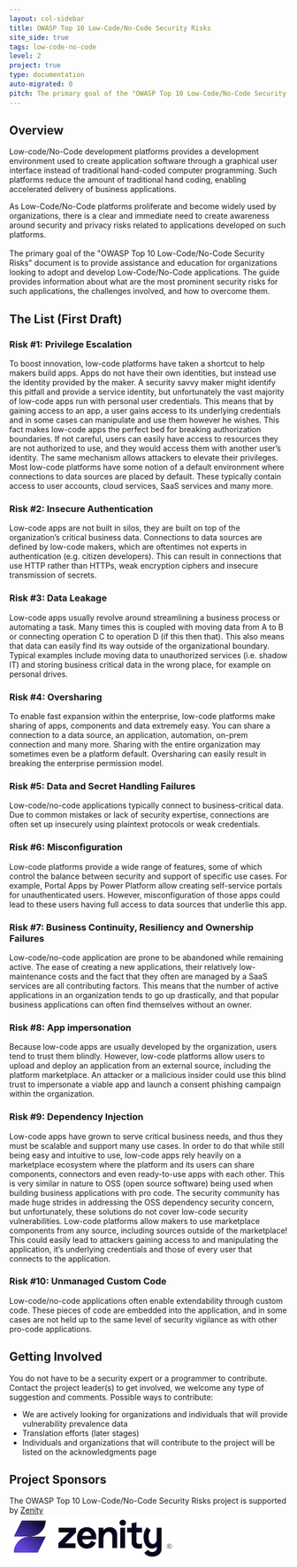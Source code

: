 ```yaml
---
layout: col-sidebar
title: OWASP Top 10 Low-Code/No-Code Security Risks
site_side: true
tags: low-code-no-code
level: 2
project: true
type: documentation
auto-migrated: 0
pitch: The primary goal of the "OWASP Top 10 Low-Code/No-Code Security Risks" document is to provide assistance and education for organizations looking to adopt and develop Low-Code/No-Code applications. The guide provides information about what are the most prominent security risks for such applications, the challenges involved, and how to overcome them.
---
```


## Overview
Low-code/No-Code development platforms provides a development environment used to create application software through a graphical user interface instead of traditional hand-coded computer programming. 
Such platforms reduce the amount of traditional hand coding, enabling accelerated delivery of business applications. 

As Low-Code/No-Code platforms proliferate and become widely used by organizations, there is a clear and immediate need to create awareness around security and privacy risks related to applications developed on such platforms.
<br>
<br>
The primary goal of the "OWASP Top 10 Low-Code/No-Code Security Risks" document is to provide assistance and education for organizations looking to adopt and develop Low-Code/No-Code applications. 
The guide provides information about what are the most prominent security risks for such applications, the challenges involved, and how to overcome them.


## The List (First Draft)

### Risk #1: Privilege Escalation
To boost innovation, low-code platforms have taken a shortcut to help makers build apps. Apps do not have their own identities, but instead use the identity provided by the maker. A security savvy maker might identify this pitfall and provide a service identity, but unfortunately the vast majority of low-code apps run with personal user credentials. This means that by gaining access to an app, a user gains access to its underlying credentials and in some cases can manipulate and use them however he wishes. This fact makes low-code apps the perfect bed for breaking authorization boundaries. If not careful, users can easily have access to resources they are not authorized to use, and they would access them with another user’s identity. The same mechanism allows attackers to elevate their privileges. Most low-code platforms have some notion of a default environment where connections to data sources are placed by default. These typically contain access to user accounts, cloud services, SaaS services and many more.

### Risk #2: Insecure Authentication
Low-code apps are not built in silos, they are built on top of the organization’s critical business data. Connections to data sources are defined by low-code makers, which are oftentimes not experts in authentication (e.g. citizen developers). This can result in connections that use HTTP rather than HTTPs, weak encryption ciphers and insecure transmission of secrets.

### Risk #3: Data Leakage
Low-code apps usually revolve around streamlining a business process or automating a task. Many times this is coupled with moving data from A to B or connecting operation C to operation D (if this then that). This also means that data can easily find its way outside of the organizational boundary. Typical examples include moving data to unauthorized services (i.e. shadow IT) and storing business critical data in the wrong place, for example on personal drives.

### Risk #4: Oversharing
To enable fast expansion within the enterprise, low-code platforms make sharing of apps, components and data extremely easy. You can share a connection to a data source, an application, automation, on-prem connection and many more. Sharing with the entire organization may sometimes even be a platform default. Oversharing can easily result in breaking the enterprise permission model.

### Risk #5: Data and Secret Handling Failures
Low-code/no-code applications typically connect to business-critical data. 
Due to common mistakes or lack of security expertise, connections are often set up insecurely using plaintext protocols or weak credentials.

### Risk #6: Misconfiguration
Low-code platforms provide a wide range of features, some of which control the balance between security and support of specific use cases. For example, Portal Apps by Power Platform allow creating self-service portals for unauthenticated users. However, misconfiguration of those apps could lead to these users having full access to data sources that underlie this app.

### Risk #7: Business Continuity, Resiliency and Ownership Failures
Low-code/no-code application are prone to be abandoned while remaining active. 
The ease of creating a new applications, their relatively low-maintenance costs and the fact that they often are managed by a SaaS services are all contributing factors. 
This means that the number of active applications in an organization tends to go up drastically, and that popular business applications can often find themselves without an owner.

### Risk #8: App impersonation
Because low-code apps are usually developed by the organization, users tend to trust them blindly. However, low-code platforms allow users to upload and deploy an application from an external source, including the platform marketplace. An attacker or a malicious insider could use this blind trust to impersonate a viable app and launch a consent phishing campaign within the organization.

### Risk #9: Dependency Injection
Low-code apps have grown to serve critical business needs, and thus they must be scalable and support many use cases. In order to do that while still being easy and intuitive to use, low-code apps rely heavily on a marketplace ecosystem where the platform and its users can share components, connectors and even ready-to-use apps with each other. This is very similar in nature to OSS (open source software) being used when building business applications with pro code. The security community has made huge strides in addressing the OSS dependency security concern, but unfortunately, these solutions do not cover low-code security vulnerabilities. Low-code platforms allow makers to use marketplace components from any source, including sources outside of the marketplace! This could easily lead to attackers gaining access to and manipulating the application, it’s underlying credentials and those of every user that connects to the application.

### Risk #10: Unmanaged Custom Code
Low-code/no-code applications often enable extendability through custom code. 
These pieces of code are embedded into the application, and in some cases are not held up to the same level of security vigilance as with other pro-code applications. 


## Getting Involved
You do not have to be a security expert or a programmer to contribute. 
Contact the project leader(s) to get involved, we welcome any type of suggestion and comments. Possible ways to contribute:
 * We are actively looking for organizations and individuals that will provide vulnerability prevalence data
 * Translation efforts (later stages)
 * Individuals and organizations that will contribute to the project will be listed on the acknowledgments page


## Project Sponsors
The OWASP Top 10 Low-Code/No-Code Security Risks project is supported by [Zenity](https://www.zenity.io/)
<br>
[![Zenity](assets/images/zenity-new-logo2.png)](https://www.zenity.io/)

